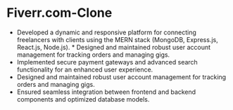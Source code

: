 # Fiverr.com-Clone
* Developed a dynamic and responsive platform for connecting freelancers with clients using the MERN stack (MongoDB, Express.js, React.js, Node.js). * Designed and maintained robust user account management for tracking orders and managing gigs. 
* Implemented secure payment gateways and advanced search functionality for an enhanced user experience.
* Designed and maintained robust user account management for tracking orders and managing gigs.
* Ensured seamless integration between frontend and backend components and optimized database models.
